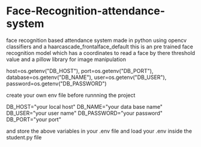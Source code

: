 # Face-Recognition-attendance-system
face recognition based attendance system made in python using opencv classifiers and a haarcascade_frontalface_default this is an pre trained face recognition model which has a coordinates to read a face by there threshold value and a pillow library for image manipulation 


host=os.getenv("DB_HOST"),
port=os.getenv("DB_PORT"),
database=os.getenv("DB_NAME"),
user=os.getenv("DB_USER"),
password=os.getenv("DB_PASSWORD")

create your own env file before runnning the project 

DB_HOST="your local host"
DB_NAME="your data base name"
DB_USER="your user name"
DB_PASSWORD="your password"
DB_PORT="your port"

and store the above variables in your .env file 
and load your .env inside the student.py file 
